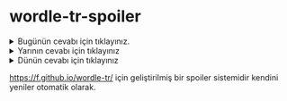 # wordle-tr-spoiler

<details>
  <summary>Bugünün cevabı için tıklayınız.</summary>
  <br>
    <b> saygı </b>
</details>

<details>
  <summary>Yarının cevabı için tıklayınız</summary>
  <br>
   <b> meşin </b>
</details>

<details>
  <summary>Dünün cevabı için tıklayınız </summary>
  <br>
  <b> sapık </b>
</details>

https://f.github.io/wordle-tr/ için geliştirilmiş bir spoiler sistemidir kendini yeniler otomatik olarak.


